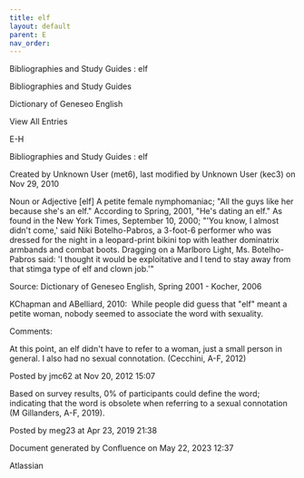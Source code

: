 ```yaml
---
title: elf
layout: default
parent: E
nav_order:
---
```


Bibliographies and Study Guides : elf

Bibliographies and Study Guides

Dictionary of Geneseo English

View All Entries

E-H

Bibliographies and Study Guides : elf

Created by  Unknown User (met6), last modified by  Unknown User (kec3) on Nov 29, 2010

Noun or Adjective [elf] A petite female nymphomaniac; &quot;All the guys like her because she's an elf.&quot; According to Spring, 2001, &quot;He's dating an elf.&quot; As found in the New York Times, September 10, 2000; &quot;'You know, I almost didn't come,' said Niki Botelho-Pabros, a 3-foot-6 performer who was dressed for the night in a leopard-print bikini top with leather dominatrix armbands and combat boots. Dragging on a Marlboro Light, Ms. Botelho-Pabros said: 'I thought it would be exploitative and I tend to stay away from that stimga type of elf and clown job.'&quot;

Source: Dictionary of Geneseo English, Spring 2001 - Kocher, 2006

KChapman and ABelliard, 2010:  While people did guess that &quot;elf&quot; meant a petite woman, nobody seemed to associate the word with sexuality. 

Comments:

At this point, an elf didn't have to refer to a woman, just a small person in general. I also had no sexual connotation. (Cecchini, A-F, 2012)

Posted by jmc62 at Nov 20, 2012 15:07

Based on survey results, 0% of participants could define the word; indicating that the word is obsolete when referring to a sexual connotation (M Gillanders, A-F, 2019).

Posted by meg23 at Apr 23, 2019 21:38

Document generated by Confluence on May 22, 2023 12:37

Atlassian
